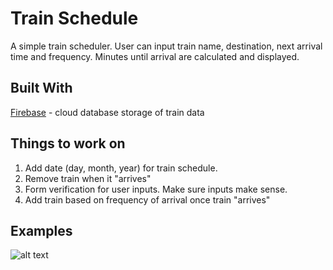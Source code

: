 # Train Schedule

A simple train scheduler. User can input train name, destination, next arrival time and frequency. Minutes until arrival are calculated and displayed.

## Built With

[Firebase](https://firebase.google.com/) - cloud database storage of train data

## Things to work on

1. Add date (day, month, year) for train schedule. 
2. Remove train when it "arrives"
3. Form verification for user inputs. Make sure inputs make sense.
4. Add train based on frequency of arrival once train "arrives"

## Examples

![alt text](/img.png)
